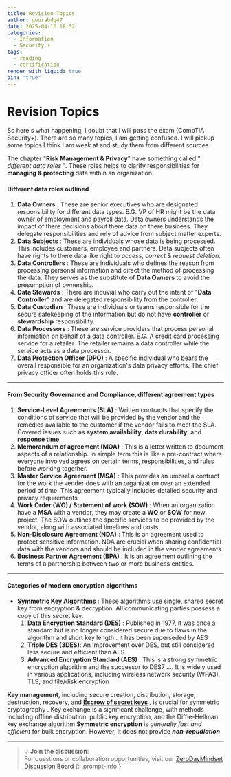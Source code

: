 ```yaml
---
title: Revision Topics
author: gourabdg47
date: 2025-04-10 18:32
categories:
  - Information
  - Security +
tags:
  - reading
  - certification
render_with_liquid: true
pin: "true"
---
```

# **Revision Topics**

So here's what happening, I doubt that I will pass the exam (CompTIA Security+). There are so many topics, I am getting confused. I will pickup some topics I think I am weak at and study them from different sources. 

The chapter "**Risk Management & Privacy**" have something called " *different data roles* ". These roles helps to clarify responsibilities for **managing & protecting** data within an organization. 

#### Different data roles outlined

1. **Data Owners**  : These are senior executives who are designated responsibility for different data types. E.G. VP of HR might be the data owner of employment and payroll data. Data owners understands the impact of there decisions about there data on there business. They delegate responsibilities and rely of advice from subject matter experts. 
2. **Data Subjects** : These are individuals whose data is being processed. This includes customers, employee and partners. Data subjects often have rights to there data like right to *access*, *correct* & *request deletion*.
3. **Data Controllers** : These are individuals who defines the reason from processing personal information and direct the method of processing the data. They serves as the substitute of **Data Owners** to avoid the presumption of ownership.
4. **Data Stewards** : There are induvial who carry out the intent of "**Data Controller**" and are delegated responsibility from the controller.
5. **Data Custodian** : These are individuals or teams responsible for the secure safekeeping of the information but do not have **controller**    or **stewardship** responsibility.
6. **Data Processors** : These are service providers that process personal information on behalf of a data controller. E.G. A credit card processing service for a retailer. The retailer remains a data controller while the service acts as a data processor. 
7. **Data Protection Officer (DPO)** : A specific individual who bears the overall responsible for an organization's data privacy efforts. The chief privacy officer often holds this role. 

---

#### From Security Governance and Compliance, different agreement types

1. **Service-Level Agreements (SLA)** : Written contracts that specify the conditions of service that will be provided by the vendor and the remedies available to the customer if the vendor fails to meet the SLA. Covered issues such as **system availability**, **data durability**, and **response time**.
2. **Memorandum of agreement (MOA)** : This is a letter written to document aspects of a relationship. In simple term this is like a pre-contract where everyone involved agrees on certain terms, responsibilities, and rules before working together.
3. **Master Service Agreement (MSA)** : This provides an umbrella contract for the work the vender does with an organization over an extended period of time. This agreement typically includes detailed security and privacy requirements 
4. **Work Order (WO) / Statement of work (SOW)** : When an organization have a **MSA** with a vendor, they may create a **WO** or **SOW** for new project. The SOW outlines the specific services to be provided by the vendor, along with associated timelines and costs.
5. **Non-Disclosure Agreement (NDA)** : This is an agreement used to protect sensitive information. NDA are crucial when sharing confidential data with the vendors and should be included in the vender agreements. 
6. **Business Partner Agreement (BPA)** : It is an agreement outlining the terms of a partnership between two or more business entities.

---

#### Categories of modern encryption algorithms

- **Symmetric Key Algorithms**  : These algorithms use single, shared secret key from encryption & decryption. All communicating parties possess a copy of this secret key. 
	1. **Data Encryption Standard (DES)** : Published in 1977, it was once a standard but is no longer considered secure due to flaws in the algorithm and short key length . It has been superseded by AES
	2. **Triple DES (3DES)**: An improvement over DES,  but still considered less secure and efficient than AES
	3. **Advanced Encryption Standard (AES)** : This is a strong symmetric encryption algorithm and the successor to DES7 .... It is widely used in various applications, including wireless network security (WPA3), TLS, and file/disk encryption
	
**Key management**,  including secure creation, distribution, storage, destruction, recovery, and  <span style="border-bottom: 1px dotted; cursor: help; font-weight: bold;" title="Escrow of secret keys refers to a system where a third party securely stores a protected copy of an encryption key">Escrow of secret keys</span> , is crucial for symmetric cryptography .  Key exchange is a significant challenge, with methods including offline distribution, public key encryption, and the Diffie-Hellman key exchange algorithm
**Symmetric encryption** is *generally fast and efficient* for bulk encryption.  However,  it does not provide ***non-repudiation***










---

> 💡 **Join the discussion**:  
> For questions or collaboration opportunities, visit our [ZeroDayMindset Discussion Board](https://github.com/orgs/X3N0-G0D/discussions)
{: .prompt-info }